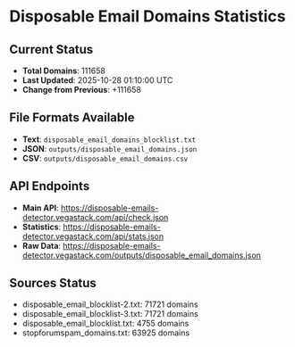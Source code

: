# Disposable Email Domains Statistics

## Current Status
- **Total Domains**: 111658
- **Last Updated**: 2025-10-28 01:10:00 UTC
- **Change from Previous**: +111658

## File Formats Available
- **Text**: `disposable_email_domains_blocklist.txt`
- **JSON**: `outputs/disposable_email_domains.json`
- **CSV**: `outputs/disposable_email_domains.csv`

## API Endpoints
- **Main API**: https://disposable-emails-detector.vegastack.com/api/check.json
- **Statistics**: https://disposable-emails-detector.vegastack.com/api/stats.json
- **Raw Data**: https://disposable-emails-detector.vegastack.com/outputs/disposable_email_domains.json

## Sources Status
- disposable_email_blocklist-2.txt: 71721 domains
- disposable_email_blocklist-3.txt: 71721 domains
- disposable_email_blocklist.txt: 4755 domains
- stopforumspam_domains.txt: 63925 domains

